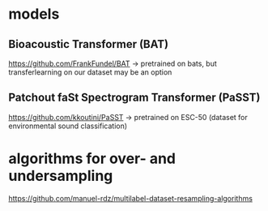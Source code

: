 # models

## Bioacoustic Transformer (BAT)
https://github.com/FrankFundel/BAT
-> pretrained on bats, but transferlearning on our dataset may be an option

## Patchout faSt Spectrogram Transformer (PaSST)
https://github.com/kkoutini/PaSST
-> pretrained on ESC-50 (dataset for environmental sound classification)

# algorithms for over- and undersampling
https://github.com/manuel-rdz/multilabel-dataset-resampling-algorithms
